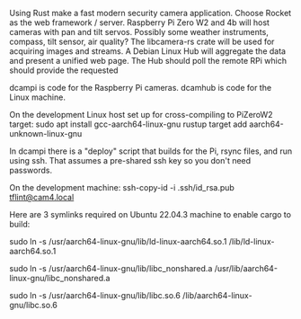 Using Rust make a fast modern security camera application.
Choose Rocket as the web framework / server.
Raspberry Pi Zero W2 and 4b will host cameras with pan and tilt servos.
Possibly some weather instruments, compass, tilt sensor, air quality?
The libcamera-rs crate will be used for acquiring images and streams.
A Debian Linux Hub will aggregate the data and present a unified web page.
The Hub should poll the remote RPi which should provide the requested 

dcampi is code for the Raspberry Pi cameras.
dcamhub is code for the Linux machine.

On the development Linux host set up for cross-compiling to PiZeroW2 target:
sudo apt install gcc-aarch64-linux-gnu
rustup target add aarch64-unknown-linux-gnu

In dcampi there is a "deploy" script that builds for the Pi, rsync files, and run using ssh.
That assumes a pre-shared ssh key so you don't need passwords.

On the development machine:
ssh-copy-id -i .ssh/id_rsa.pub tflint@cam4.local

Here are 3 symlinks required on Ubuntu 22.04.3 machine to enable cargo to build:

sudo ln -s /usr/aarch64-linux-gnu/lib/ld-linux-aarch64.so.1 /lib/ld-linux-aarch64.so.1

sudo ln -s /usr/aarch64-linux-gnu/lib/libc_nonshared.a /usr/lib/aarch64-linux-gnu/libc_nonshared.a

sudo ln -s /usr/aarch64-linux-gnu/lib/libc.so.6 /lib/aarch64-linux-gnu/libc.so.6


